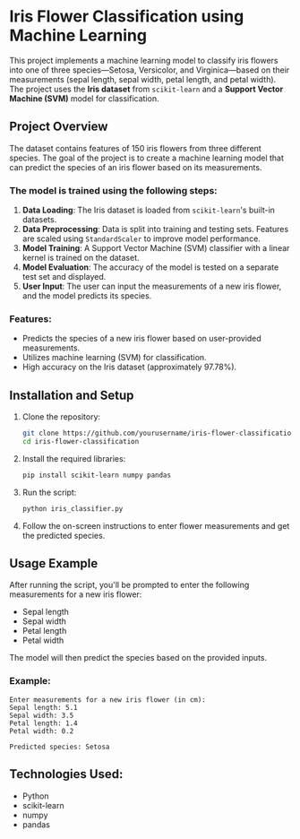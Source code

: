 # Iris Flower Classification using Machine Learning

This project implements a machine learning model to classify iris flowers into one of three species—Setosa, Versicolor, and Virginica—based on their measurements (sepal length, sepal width, petal length, and petal width). The project uses the **Iris dataset** from `scikit-learn` and a **Support Vector Machine (SVM)** model for classification.

## Project Overview

The dataset contains features of 150 iris flowers from three different species. The goal of the project is to create a machine learning model that can predict the species of an iris flower based on its measurements.

### The model is trained using the following steps:
1. **Data Loading**: The Iris dataset is loaded from `scikit-learn`'s built-in datasets.
2. **Data Preprocessing**: Data is split into training and testing sets. Features are scaled using `StandardScaler` to improve model performance.
3. **Model Training**: A Support Vector Machine (SVM) classifier with a linear kernel is trained on the dataset.
4. **Model Evaluation**: The accuracy of the model is tested on a separate test set and displayed.
5. **User Input**: The user can input the measurements of a new iris flower, and the model predicts its species.

### Features:
- Predicts the species of a new iris flower based on user-provided measurements.
- Utilizes machine learning (SVM) for classification.
- High accuracy on the Iris dataset (approximately 97.78%).

## Installation and Setup

1. Clone the repository:
   ```bash
   git clone https://github.com/yourusername/iris-flower-classification.git
   cd iris-flower-classification
   ```

2. Install the required libraries:
   ```bash
   pip install scikit-learn numpy pandas
   ```

3. Run the script:
   ```bash
   python iris_classifier.py
   ```

4. Follow the on-screen instructions to enter flower measurements and get the predicted species.

## Usage Example

After running the script, you'll be prompted to enter the following measurements for a new iris flower:
- Sepal length
- Sepal width
- Petal length
- Petal width

The model will then predict the species based on the provided inputs.

### Example:
```
Enter measurements for a new iris flower (in cm):
Sepal length: 5.1
Sepal width: 3.5
Petal length: 1.4
Petal width: 0.2

Predicted species: Setosa
```

## Technologies Used:
- Python
- scikit-learn
- numpy
- pandas
